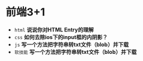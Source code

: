 # 前端3+1
- `html` **说说你对HTML Entry的理解**
- `css` **如何去除ios下的input框的内阴影？**
- `js` **写一个方法把字符串转txt文件（blob）并下载**
- `软技能` **写一个方法把字符串转txt文件（blob）并下载**

